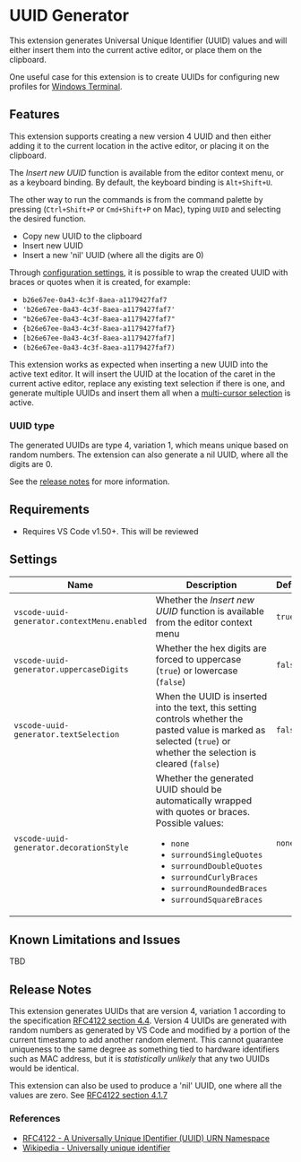 # UUID Generator

This extension generates Universal Unique Identifier (UUID) values and will either insert them into the current active editor, or place them on the clipboard.

One useful case for this extension is to create UUIDs for configuring new profiles for [Windows Terminal](https://docs.microsoft.com/en-us/windows/terminal/).

## Features

This extension supports creating a new version 4 UUID and then either adding it to the current location in the active editor, or placing it on the clipboard.

The _Insert new UUID_ function is available from the editor context menu, or as a keyboard binding. By default, the keyboard binding is `Alt+Shift+U`.

The other way to run the commands is from the command palette by pressing (`Ctrl+Shift+P` or `Cmd+Shift+P` on Mac), typing `UUID` and selecting the desired function.
* Copy new UUID to the clipboard
* Insert new UUID
* Insert a new 'nil' UUID (where all the digits are 0)

Through [configuration settings](#settings), it is possible to wrap the created UUID with braces or quotes when it is created, for example:
* `b26e67ee-0a43-4c3f-8aea-a1179427faf7`
* `'b26e67ee-0a43-4c3f-8aea-a1179427faf7'`
* `"b26e67ee-0a43-4c3f-8aea-a1179427faf7"`
* `{b26e67ee-0a43-4c3f-8aea-a1179427faf7}`
* `[b26e67ee-0a43-4c3f-8aea-a1179427faf7]`
* `(b26e67ee-0a43-4c3f-8aea-a1179427faf7)`

This extension works as expected when inserting a new UUID into the active text editor. It will insert the UUID at the location of the caret in the current active editor, replace any existing text selection if there is one, and generate multiple UUIDs and insert them all when a [multi-cursor selection](https://code.visualstudio.com/docs/getstarted/tips-and-tricks#_multi-cursor-selection) is active.

### UUID type
The generated UUIDs are type 4, variation 1, which means unique based on random numbers. The extension can also generate a nil UUID, where all the digits are 0.

See the [release notes](#release-notes) for more information.

## Requirements

* Requires VS Code v1.50+. This will be reviewed

## Settings

| Name | Description | Default |
|--|--|--|
| `vscode-uuid-generator.contextMenu.enabled` | Whether the _Insert new UUID_ function is available from the editor context menu | `true` |
| `vscode-uuid-generator.uppercaseDigits` | Whether the hex digits are forced to uppercase (`true`) or lowercase (`false`) | `false` |
| `vscode-uuid-generator.textSelection`   | When the UUID is inserted into the text, this setting controls whether the pasted value is marked as selected (`true`) or whether the selection is cleared (`false`) | `false` |
| `vscode-uuid-generator.decorationStyle` | Whether the generated UUID should be automatically wrapped with quotes or braces. Possible values:<ul><li>`none`</li><li>`surroundSingleQuotes`</li><li>`surroundDoubleQuotes`</li><li> `surroundCurlyBraces`</li><li>`surroundRoundedBraces`</li><li>`surroundSquareBraces`</ul> | `none` |

## Known Limitations and Issues

TBD

## Release Notes

This extension generates UUIDs that are version 4, variation 1 according to the specification [RFC4122 section 4.4](https://tools.ietf.org/html/rfc4122#section-4.4). Version 4 UUIDs are generated with random numbers as generated by VS Code and modified by a portion of the current timestamp to add another random element. This cannot guarantee uniqueness to the same degree as something tied to hardware identifiers such as MAC address, but it is _statistically unlikely_ that any two UUIDs would be identical.

This extension can also be used to produce a 'nil' UUID, one where all the values are zero. See [RFC4122 section 4.1.7](https://tools.ietf.org/html/rfc4122#section-4.1.7)

### References
* [RFC4122 - A Universally Unique IDentifier (UUID) URN Namespace](https://www.ietf.org/rfc/rfc4122.txt)
* [Wikipedia - Universally unique identifier](https://en.wikipedia.org/wiki/Universally_unique_identifier)
